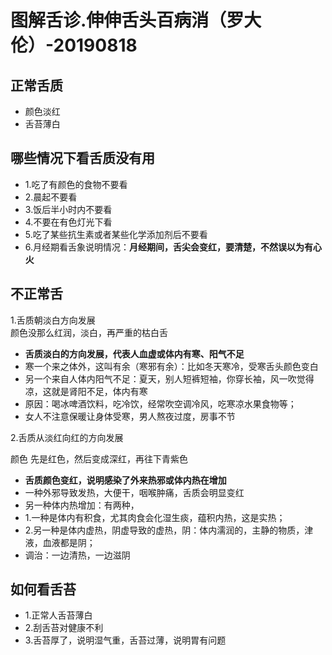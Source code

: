 # 图解舌诊.伸伸舌头百病消（罗大伦）-20190818

<a name="3WqP4"></a>
## 正常舌质
- 颜色淡红
- 舌苔薄白


<a name="ZTjPT"></a>
## 哪些情况下看舌质没有用

- 1.吃了有颜色的食物不要看
- 2.晨起不要看
- 3.饭后半小时内不要看
- 4.不要在有色灯光下看
- 5.吃了某些抗生素或者某些化学添加剂后不要看
- 6.月经期看舌象说明情况：**月经期间，舌尖会变红，要清楚，不然误以为有心火**


<a name="HxmEW"></a>
## 不正常舌
1.舌质朝淡白方向发展<br />颜色没那么红润，淡白，再严重的枯白舌

- **舌质淡白的方向发展，代表人血虚或体内有寒、阳气不足**
- 寒一个来之体外，这叫有余（寒邪有余）：比如冬天寒冷，受寒舌头颜色变白
- 另一个来自人体内阳气不足：夏天，别人短裤短袖，你穿长袖，风一吹觉得凉，这就是肾阳不足，体内有寒
- 原因：喝冰啤酒饮料，吃冷饮，经常吹空调冷风，吃寒凉水果食物等；
- 女人不注意保暖让身体受寒，男人熬夜过度，房事不节


2.舌质从淡红向红的方向发展

颜色 先是红色，然后变成深红，再往下青紫色

- **舌质颜色变红，说明感染了外来热邪或体内热在增加**
- 一种外邪导致发热，大便干，咽喉肿痛，舌质会明显变红
- 另一种体内热增加：有两种，
- 1.一种是体内有积食，尤其肉食会化湿生痰，蕴积内热，这是实热；
- 2.另一种是体内虚热，阴虚导致的虚热，阴：体内濡润的，主静的物质，津液，血液都是阴；
- 调治：一边清热，一边滋阴


<a name="utluc"></a>
## 如何看舌苔

- 1.正常人舌苔薄白
- 2.刮舌苔对健康不利
- 3.舌苔厚了，说明湿气重，舌苔过薄，说明胃有问题
